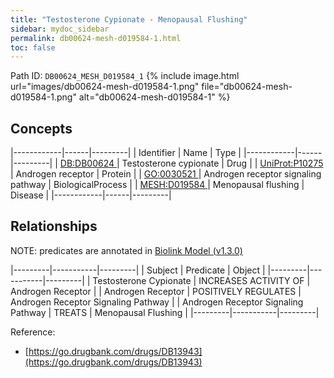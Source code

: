 ```yaml
---
title: "Testosterone Cypionate - Menopausal Flushing"
sidebar: mydoc_sidebar
permalink: db00624-mesh-d019584-1.html
toc: false 
---
```



Path ID: `DB00624_MESH_D019584_1`
{% include image.html url="images/db00624-mesh-d019584-1.png" file="db00624-mesh-d019584-1.png" alt="db00624-mesh-d019584-1" %}

## Concepts

|------------|------|---------|
| Identifier | Name | Type    |
|------------|------|---------|
| <a href="https://identifiers.org/DB:DB00624">DB:DB00624 </a> | Testosterone cypionate | Drug |
| <a href="https://identifiers.org/UniProt:P10275">UniProt:P10275 </a> | Androgen receptor | Protein |
| <a href="https://identifiers.org/GO:0030521">GO:0030521 </a> | Androgen receptor signaling pathway | BiologicalProcess |
| <a href="https://identifiers.org/MESH:D019584">MESH:D019584 </a> | Menopausal flushing | Disease |
|------------|------|---------|

## Relationships


NOTE: predicates are annotated in <a href="https://github.com/biolink/biolink-model/releases/tag/v1.3.0">Biolink Model (v1.3.0)</a>

|---------|-----------|---------|
| Subject | Predicate | Object  |
|---------|-----------|---------|
| Testosterone Cypionate | INCREASES ACTIVITY OF | Androgen Receptor |
| Androgen Receptor | POSITIVELY REGULATES | Androgen Receptor Signaling Pathway |
| Androgen Receptor Signaling Pathway | TREATS | Menopausal Flushing |
|---------|-----------|---------|

Reference: 
  - [https://go.drugbank.com/drugs/DB13943](https://go.drugbank.com/drugs/DB13943)

